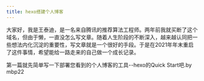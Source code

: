 ```yaml
---
title: hexo搭建个人博客
---
```


大家好，我是王泰迪，是一名来自腾讯的推荐算法工程师。两年前我就买断了这个域名，但由于懒，一直没怎么写文章。随着人生阶段的不断深入，越来越认同把一些想法内化沉淀的重要性，写文章就是一个很好的手段。于是在2021年年末重启了这件事情，希望能给一路走来的自己做一个成长记录。

第一篇就先简单写一下部署您看到的个人博客的工具--hexo的Quick Start吧.by mbp22
